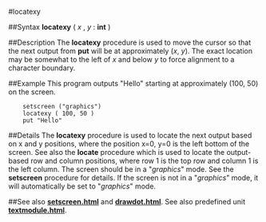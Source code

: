 
#locatexy

##Syntax
**locatexy** ( *x* , *y* : **int** )



##Description
The **locatexy** procedure is used to move the cursor so that the next output from **put** will be at approximately (*x*, *y*). The exact location may be somewhat to the left of *x* and below *y* to force alignment to a character boundary.



##Example
This program outputs "Hello" starting at approximately (100, 50) on the screen.


        setscreen ("graphics")
        locatexy ( 100, 50 )
        put "Hello"
##Details
The **locatexy** procedure is used to locate the next output based on x and y positions, where the position x=0, y=0 is the left bottom of the screen. See also the **locate** procedure which is used to locate the output-based row and column positions, where row 1 is the top row and column 1 is the left column.
The screen should be in a "*graphics*" mode. See the **setscreen** procedure for details. If the screen is not in a "*graphics*" mode, it will automatically be set to "*graphics*" mode.



##See also
**[setscreen.html](setscreen)** and **[drawdot.html](drawdot)**.
See also predefined unit **[textmodule.html](Text)**.


